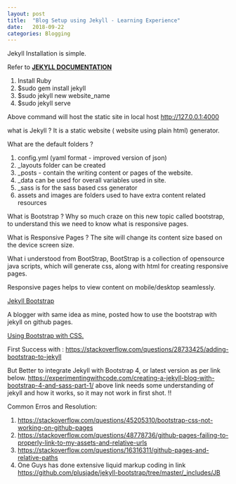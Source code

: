 ```yaml
---
layout: post
title:  "Blog Setup using Jekyll - Learning Experience"
date:   2018-09-22
categories: Blogging
---
```


Jekyll Installation is simple.

Refer to
<b> <a href="https://jekyllrb.com/docs/" > JEKYLL DOCUMENTATION </a> </b>


1. Install Ruby
2. $sudo gem install jekyll
3. $sudo jekyll new website_name
4. $sudo jekyll serve

Above command will host the static site in local host http://127.0.0.1:4000

what is Jekyll ?
It is a static website ( website using plain html) generator.

What are the default folders ?

1. config.yml (yaml format - improved version of json)
2. _layouts folder can be created
3. _posts - contain the writing content or pages of the website.
4. _data can be used for overall variables used in site.
5. _sass is for the sass based css generator
6. assets and images are folders used to have extra content related resources


What is Bootstrap ?
Why so much craze on this new topic called bootstrap, to understand this
we need to know what is responsive pages.



What is Responsive Pages ?
The site will change its content size based on the device screen size.

What i understood from BootStrap,
BootStrap is a collection of opensource java scripts,
which will generate css, along with html for creating responsive pages.

Responsive pages helps to view content on mobile/desktop seamlessly.

<a href="http://jekyllbootstrap.com/"> Jekyll Bootstrap </a>

A blogger with same idea as mine, posted how to use the
bootstrap with jekyll on github pages.

<a href="http://veithen.github.io/2015/03/26/jekyll-bootstrap.html" >
Using Bootstrap with CSS. </a>

First Success with :
https://stackoverflow.com/questions/28733425/adding-bootstrap-to-jekyll

But Better to integrate Jekyll with Bootstrap 4, or latest version as per link
below.
https://experimentingwithcode.com/creating-a-jekyll-blog-with-bootstrap-4-and-sass-part-1/
above link needs some understanding of jekyll and how it works, so it may not work in first shot. !!

Common Erros and Resolution:
1. https://stackoverflow.com/questions/45205310/bootstrap-css-not-working-on-github-pages
2. https://stackoverflow.com/questions/48778736/github-pages-failing-to-properly-link-to-my-assets-and-relative-urls
3. https://stackoverflow.com/questions/16316311/github-pages-and-relative-paths
4.  One Guys has done extensive liquid markup coding
in link https://github.com/plusjade/jekyll-bootstrap/tree/master/_includes/JB

